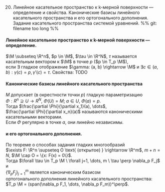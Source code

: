 20. Линейное касательное пространство к k-мерной поверхности — определение и свойства. Канонические базисы линейного касательного пространства и его ортогонального дополнения. Задание касательного пространства системой уравнений.
%% git: filename too long %%
#### Линейное касательное пространство к k-мерной поверхности — определение.
$\M \subseteq \R^n$, $p \in \M$, $\tau \in \R^N$, $\tau$ называется касательным вектором к $\M$ в точке $p$ ($p \in T_p \M$),  
если $\exists$ гладкое отображение $\gamma: (a, b) \rightarrow \M$ и $\exists c \in (a, b): \gamma(c) = p, \gamma'(c) = \tau$.
Свойства: TODO
#### Канонические базисы линейного касательного пространства
$M$ допускает (в окрестности точки $p$) гладкую параметризацию  
$\Phi: R^n \supseteq U \rightarrow R^N$, $\Phi(U) = M$;  $a \in U$, $\Phi(a) = p$.  
Тогда $\frac{\partial \Phi}{\partial x_1}(a), \dots$,  
$\frac{\partial \Phi}{\partial x_n}(a)$ называются каноническими касательными векторами.  
Если $\Phi$ регулярно в точке $a$, они линейно независимы.
#### и его ортогонального дополнения.
По теореме о способах задания гладких многообразий  
$\exists F: \R^n \supseteq O \text{ (открытое) } \rightarrow \R^m$, $m + n = N$,  $\M \cap O = \{x: F(x) = 0\}$.  
Тогда $\forall \tau \in T_p \M \ \forall j=1, \dots, m \ \tau \perp \nabla_p F_j$ и  
$\{\nabla_p F_j\}_{j=1}^m$ является каноническим базисом  
ортогонального дополнения линейного касательного пространства:  
$T_p \M = (span(\nabla_p F_1, \dots, \nabla_p F_m))^\perp$.

